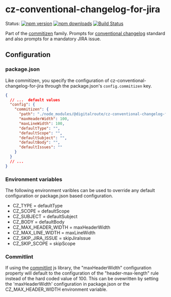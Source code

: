 # cz-conventional-changelog-for-jira

Status:
[![npm version](https://img.shields.io/npm/v/digitalroute/cz-conventional-changelog-for-jira.svg?style=flat-square)](https://www.npmjs.org/package/@digitalroute/cz-conventional-changelog-for-jira)
[![npm downloads](https://img.shields.io/npm/dm/digitalroute/cz-conventional-changelog-for-jira.svg?style=flat-square)](http://npm-stat.com/charts.html?package=@digitalroute/cz-conventional-changelog-for-jira&from=2015-08-01)
[![Build Status](https://img.shields.io/travis/digitalroute/cz-conventional-changelog-for-jira.svg?style=flat-square)](https://travis-ci.org/digitalroute/cz-conventional-changelog-for-jira)

Part of the [commitizen](https://github.com/commitizen/cz-cli) family. Prompts for [conventional changelog](https://github.com/conventional-changelog/conventional-changelog) standard and also prompts for a mandatory JIRA issue.

## Configuration

### package.json

Like commitizen, you specify the configuration of cz-conventional-changelog-for-jira through the package.json's `config.commitizen` key.

```json
{
  // ...  default values
  "config": {
    "commitizen": {
      "path": "./node_modules/@digitalroute/cz-conventional-changelog-for-jira",
      "maxHeaderWidth": 100,
      "maxLineWidth": 100,
      "defaultType": "",
      "defaultScope": "",
      "defaultSubject": "",
      "defaultBody": "",
      "defaultIssues": ""
    }
  }
  // ...
}
```

### Environment variables

The following environment varibles can be used to override any default configuration or package.json based configuration.

- CZ_TYPE = defaultType
- CZ_SCOPE = defaultScope
- CZ_SUBJECT = defaultSubject
- CZ_BODY = defaultBody
- CZ_MAX_HEADER_WIDTH = maxHeaderWidth
- CZ_MAX_LINE_WIDTH = maxLineWidth
- CZ_SKIP_JIRA_ISSUE = skipJiraIssue
- CZ_SKIP_SCOPE = skipScope

### Commitlint

If using the [commitlint](https://github.com/conventional-changelog/commitlint) js library, the "maxHeaderWidth" configuration property will default to the configuration of the "header-max-length" rule instead of the hard coded value of 100. This can be ovewritten by setting the 'maxHeaderWidth' configuration in package.json or the CZ_MAX_HEADER_WIDTH environment variable.
